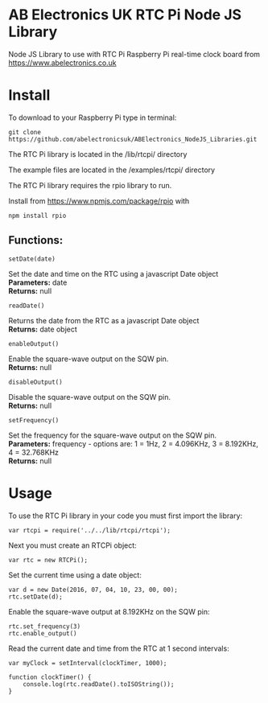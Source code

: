 AB Electronics UK RTC Pi Node JS Library
=====

Node JS Library to use with RTC Pi Raspberry Pi real-time clock board from https://www.abelectronics.co.uk

Install
====

To download to your Raspberry Pi type in terminal: 

```
git clone https://github.com/abelectronicsuk/ABElectronics_NodeJS_Libraries.git
```
The RTC Pi library is located in the /lib/rtcpi/ directory

The example files are located in the /examples/rtcpi/ directory

The RTC Pi library requires the rpio library to run.

Install from https://www.npmjs.com/package/rpio with
```
npm install rpio
```

Functions:
----------

```
setDate(date) 
```
Set the date and time on the RTC using a javascript Date object   
**Parameters:** date   
**Returns:** null

```
readDate() 
```
Returns the date from the RTC as a javascript Date object     
**Returns:** date object


```
enableOutput() 
```
Enable the square-wave output on the SQW pin.  
**Returns:** null

```
disableOutput()
```
Disable the square-wave output on the SQW pin.   
**Returns:** null

```
setFrequency()
```
Set the frequency for the square-wave output on the SQW pin.   
**Parameters:** frequency - options are: 1 = 1Hz, 2 = 4.096KHz, 3 = 8.192KHz, 4 = 32.768KHz   
**Returns:** null

Usage
====

To use the RTC Pi library in your code you must first import the library:
```
var rtcpi = require('../../lib/rtcpi/rtcpi');
```

Next you must create an RTCPi object:

```
var rtc = new RTCPi();
```
Set the current time using a date object:
```
var d = new Date(2016, 07, 04, 10, 23, 00, 00);
rtc.setDate(d);
```
Enable the square-wave output at 8.192KHz on the SQW pin:
```
rtc.set_frequency(3)
rtc.enable_output()
```
Read the current date and time from the RTC at 1 second intervals:
```
var myClock = setInterval(clockTimer, 1000);

function clockTimer() {    
    console.log(rtc.readDate().toISOString());
}
```
